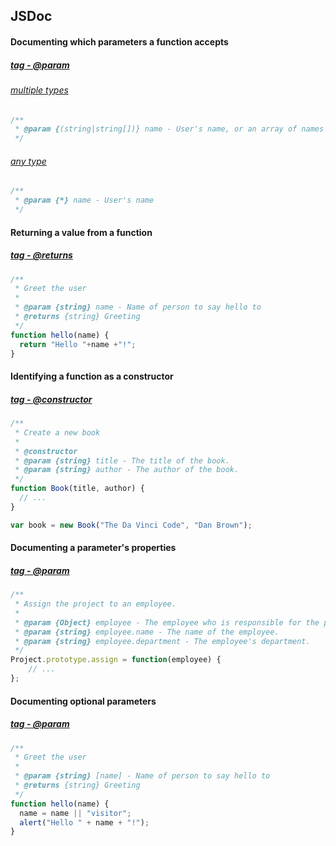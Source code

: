 ## JSDoc

#### Documenting which parameters a function accepts
##### [tag - @param](http://usejsdoc.org/tags-param.html)
###### [multiple types](http://usejsdoc.org/tags-param.html#multiple-types-and-repeatable-parameters)
```js
/**
 * @param {(string|string[])} name - User's name, or an array of names
 */
```
###### [any type](http://usejsdoc.org/tags-param.html#multiple-types-and-repeatable-parameters)
```js
/**
 * @param {*} name - User's name
 */
```

#### Returning a value from a function
##### [tag - @returns](http://usejsdoc.org/tags-returns.html)
```js
/**
 * Greet the user
 *
 * @param {string} name - Name of person to say hello to
 * @returns {string} Greeting
 */
function hello(name) {
  return "Hello "+name +"!";
}
```

#### Identifying a function as a constructor
##### [tag - @constructor](http://usejsdoc.org/tags-constructor.html)
```js
/**
 * Create a new book
 *
 * @constructor
 * @param {string} title - The title of the book.
 * @param {string} author - The author of the book.
 */
function Book(title, author) {
  // ...
}

var book = new Book("The Da Vinci Code", "Dan Brown");
```

#### Documenting a parameter's properties
##### [tag - @param](http://usejsdoc.org/tags-param.html#parameters-with-properties)
```js
/**
 * Assign the project to an employee.
 *
 * @param {Object} employee - The employee who is responsible for the project.
 * @param {string} employee.name - The name of the employee.
 * @param {string} employee.department - The employee's department.
 */
Project.prototype.assign = function(employee) {
    // ...
};
```

#### Documenting optional parameters
##### [tag - @param](http://usejsdoc.org/tags-param.html#optional-parameters-and-default-values)
```js
/**
 * Greet the user
 *
 * @param {string} [name] - Name of person to say hello to
 * @returns {string} Greeting
 */
function hello(name) {
  name = name || "visitor";
  alert("Hello " + name + "!");
}
```
```
